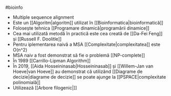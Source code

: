 #bioinfo
- Multiple sequence alignment
- Este un [[Algoritm|algoritm]] utilizat în [[Bioinformatica|bioinformatică]] 
- Folosește tehnica [[Programare dinamică|programării dinamice]]
- Cea mai utilizată metodă în practică este cea creată de [[Da-Fei Feng]] și [[Russell F. Doolitle]]
- Pentru iplementarea naivă a MSA  [[Complexitate|complexitatea]] este O(n^2)
- MSA naiv a fost demonstrat să fie o problemă [[NP-complete]]
- În 1989 [[Carrillo-Lipman Algorithm]]
- În 2019, [[Aida Hosseininasab|Hosseininasab]] și [[Willem-Jan van Hoeve|van Hoeve]] au demonstrat că utilizând [[Diagrame de decizie|diagrame de decizie]] se poate ajunge la [[PSPACE|complexitate polinomială]]
- Utilizează [[Arbore filogenic|]]